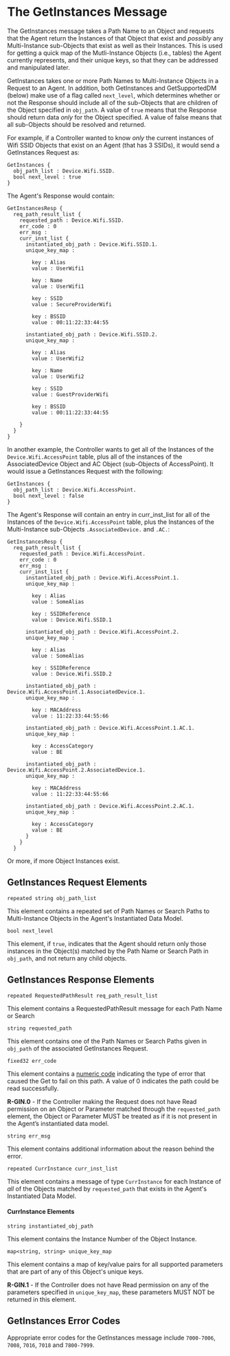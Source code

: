 <!-- Reference Links -->
[1]:	https://www.broadband-forum.org/technical/download/TR-181_Issue-2_Amendment-12.pdf "TR-181 Issue 2 Device Data Model for TR-069"
[2]: https://www.broadband-forum.org/technical/download/TR-069.pdf	"TR-069 Amendment 6	CPE WAN Management Protocol"
[3]:	https://www.broadband-forum.org/technical/download/TR-106_Amendment-8.pdf "TR-106 Amendment 8	Data Model Template for TR-069 Enabled Devices"
[4]:	https://tools.ietf.org/html/rfc7228 "RFC 7228	Terminology for Constrained-Node Networks"
[5]:	https://tools.ietf.org/html/rfc2136	"RFC 2136 Dynamic Updates in the Domain Name System"
[6]:	https://tools.ietf.org/html/rfc3007	"RFC 3007 Secure Domain Name System Dynamic Update"
[7]:	https://tools.ietf.org/html/rfc6763	"RFC 6763 DNS-Based Service Discovery"
[8]:	https://tools.ietf.org/html/rfc6762	"RFC 6762 Multicast DNS"
[9]:	https://tools.ietf.org/html/rfc7252	"RFC 7252 The Constrained Application Protocol (CoAP)"
[10]:	https://tools.ietf.org/html/rfc7390	"RFC 7390 Group Communication for the Constrained Application Protocol (CoAP)"
[11]:	https://tools.ietf.org/html/rfc4033	"RFC 4033 DNS Security Introduction and Requirements"
[12]:	https://developers.google.com/protocol-buffers/docs/proto3 "Protocol Buffers v3	Protocol Buffers Mechanism for Serializing Structured Data Version 3"
[15]: https://tools.ietf.org/html/rfc5280 "RFC 5290 Internet X.509 Public Key Infrastructure Certificate and Certificate Revocation List (CRL) Profile"
[16]: https://tools.ietf.org/html/rfc6818 "RFC 6818 Updates to the Internet X.509 Public Key Infrastructure Certificate and Certificate Revocation List (CRL) Profile"
[Conventions]: https://www.ietf.org/rfc/rfc2119.txt "Key words for use in RFCs to Indicate Requirement Levels"

# The GetInstances Message

The GetInstances message takes a Path Name to an Object and requests that the Agent return the Instances of that Object that exist and *possibly* any Multi-Instance sub-Objects that exist as well as their Instances. This is used for getting a quick map of the Mutli-Instance Objects (i.e., tables) the Agent currently represents, and their unique keys, so that they can be addressed and manipulated later.

GetInstances takes one or more Path Names to Multi-Instance Objects in a Request to an Agent. In addition, both GetInstances and GetSupportedDM (below) make use of a flag called `next_level`, which determines whether or not the Response should include all of the sub-Objects that are children of the Object specified in `obj_path`. A value of `true` means that the Response should return data *only* for the Object specified. A value of false means that all sub-Objects should be resolved and returned.

For example, if a Controller wanted to know *only* the current instances of Wifi SSID Objects that exist on an Agent (that has 3 SSIDs), it would send a GetInstances Request as:

    GetInstances {
      obj_path_list : Device.Wifi.SSID.
      bool next_level : true
    }

The Agent's Response would contain:

    GetInstancesResp {
      req_path_result_list {
        requested_path : Device.Wifi.SSID.
        err_code : 0
        err_msg :
        curr_inst_list {
          instantiated_obj_path : Device.Wifi.SSID.1.
          unique_key_map :

            key : Alias
            value : UserWifi1

            key : Name
            value : UserWifi1

            key : SSID
            value : SecureProviderWifi

            key : BSSID
            value : 00:11:22:33:44:55

          instantiated_obj_path : Device.Wifi.SSID.2.
          unique_key_map :

            key : Alias
            value : UserWifi2

            key : Name
            value : UserWifi2

            key : SSID
            value : GuestProviderWifi

            key : BSSID
            value : 00:11:22:33:44:55

        }
      }
    }

In another example, the Controller wants to get all of  the Instances of the `Device.Wifi.AccessPoint` table, plus all of the instances of the AssociatedDevice Object and AC Object (sub-Objects of AccessPoint). It would issue a GetInstances Request with the following:

    GetInstances {
      obj_path_list : Device.Wifi.AccessPoint.
      bool next_level : false
    }

The Agent's Response will contain an entry in curr_inst_list for all of the Instances of the `Device.Wifi.AccessPoint` table, plus the Instances of the Multi-Instance sub-Objects `.AssociatedDevice.` and `.AC.`:

    GetInstancesResp {
      req_path_result_list {
        requested_path : Device.Wifi.AccessPoint.
        err_code : 0
        err_msg :
        curr_inst_list {
          instantiated_obj_path : Device.Wifi.AccessPoint.1.
          unique_key_map :

            key : Alias
            value : SomeAlias

            key : SSIDReference
            value : Device.Wifi.SSID.1

          instantiated_obj_path : Device.Wifi.AccessPoint.2.
          unique_key_map :

            key : Alias
            value : SomeAlias

            key : SSIDReference
            value : Device.Wifi.SSID.2

          instantiated_obj_path : Device.Wifi.AccessPoint.1.AssociatedDevice.1.
          unique_key_map :

            key : MACAddress
            value : 11:22:33:44:55:66

          instantiated_obj_path : Device.Wifi.AccessPoint.1.AC.1.
          unique_key_map :

            key : AccessCategory
            value : BE

          instantiated_obj_path : Device.Wifi.AccessPoint.2.AssociatedDevice.1.
          unique_key_map :

            key : MACAddress
            value : 11:22:33:44:55:66

          instantiated_obj_path : Device.Wifi.AccessPoint.2.AC.1.
          unique_key_map :

            key : AccessCategory
            value : BE
          }
        }
      }

Or more, if more Object Instances exist.

## GetInstances Request Elements

`repeated string obj_path_list`

This element contains a repeated set of Path Names or Search Paths to Multi-Instance Objects in the Agent's Instantiated Data Model.

`bool next_level`

This element, if `true`, indicates that the Agent should return only those instances in the Object(s) matched by the Path Name or Search Path in `obj_path`, and not return any child objects.

## GetInstances Response Elements

`repeated RequestedPathResult req_path_result_list`

This element contains a RequestedPathResult message for each Path Name or Search

`string requested_path`

This element contains one of the Path Names or Search Paths given in `obj_path` of the associated GetInstances Request.

`fixed32 err_code`

This element contains a [numeric code](/usp/specification/error-codes/) indicating the type of error that caused the Get to fail on this path. A value of 0 indicates the path could be read successfully.

**R-GIN.0** - If the Controller making the Request does not have Read permission on an Object or Parameter matched through the `requested_path` element, the Object or Parameter MUST be treated as if it is not present in the Agent’s instantiated data model.

`string err_msg`

This element contains additional information about the reason behind the error.

`repeated CurrInstance curr_inst_list`

This element contains a message of type `CurrInstance` for each Instance of *all* of the Objects matched by `requested_path` that exists in the Agent's Instantiated Data Model.

#### CurrInstance Elements

`string instantiated_obj_path`

This element contains the Instance Number of the Object Instance.

`map<string, string> unique_key_map`

This element contains a map of key/value pairs for all supported parameters that are part of any of this Object's unique keys.

**R-GIN.1** - If the Controller does not have Read permission on any of the parameters specified in `unique_key_map`, these parameters MUST NOT be returned in this element.

## GetInstances Error Codes

Appropriate error codes for the GetInstances message include `7000-7006`, `7008`, `7016`, `7018` and `7800-7999`.
